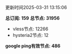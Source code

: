 更新时间2025-03-31 13:15:06

**总订阅: 159**
**总节点: 31956**
- vless节点: 12266
- hysteria2节点: 12

**google ping有效节点: 486**
